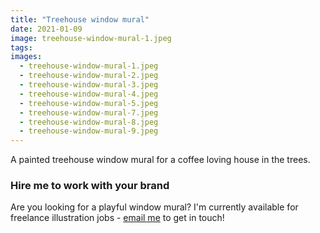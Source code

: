 ```yaml
---
title: "Treehouse window mural"
date: 2021-01-09
image: treehouse-window-mural-1.jpeg
tags:
images:
  - treehouse-window-mural-1.jpeg
  - treehouse-window-mural-2.jpeg
  - treehouse-window-mural-3.jpeg
  - treehouse-window-mural-4.jpeg
  - treehouse-window-mural-5.jpeg
  - treehouse-window-mural-7.jpeg
  - treehouse-window-mural-8.jpeg
  - treehouse-window-mural-9.jpeg
---
```


A painted treehouse window mural for a coffee loving house in the trees. 

### Hire me to work with your brand
Are you looking for a playful window mural? I'm currently available for freelance illustration jobs - [email me](mailto:vicky@vickyhughes.co.uk) to get in touch!
